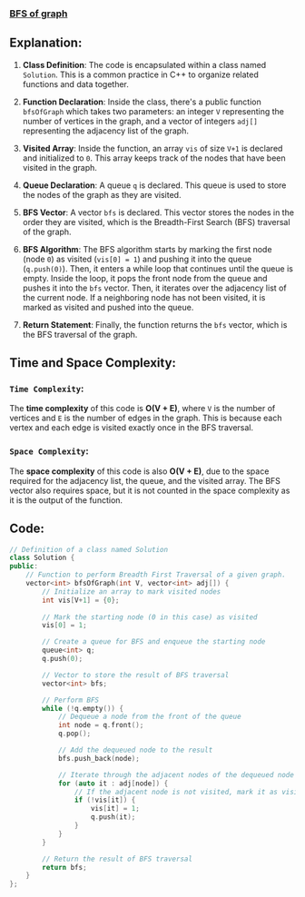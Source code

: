 ### [BFS of graph](https://www.geeksforgeeks.org/problems/bfs-traversal-of-graph/1?utm_source=youtube&utm_medium=collab_striver_ytdescription&utm_campaign=bfs_of_graph)

## Explanation:
1. **Class Definition**: The code is encapsulated within a class named `Solution`. This is a common practice in C++ to organize related functions and data together.

2. **Function Declaration**: Inside the class, there's a public function `bfsOfGraph` which takes two parameters: an integer `V` representing the number of vertices in the graph, and a vector of integers `adj[]` representing the adjacency list of the graph.

3. **Visited Array**: Inside the function, an array `vis` of size `V+1` is declared and initialized to `0`. This array keeps track of the nodes that have been visited in the graph.

4. **Queue Declaration**: A queue `q` is declared. This queue is used to store the nodes of the graph as they are visited.

5. **BFS Vector**: A vector `bfs` is declared. This vector stores the nodes in the order they are visited, which is the Breadth-First Search (BFS) traversal of the graph.

6. **BFS Algorithm**: The BFS algorithm starts by marking the first node (node `0`) as visited (`vis[0] = 1`) and pushing it into the queue (`q.push(0)`). Then, it enters a while loop that continues until the queue is empty. Inside the loop, it pops the front node from the queue and pushes it into the `bfs` vector. Then, it iterates over the adjacency list of the current node. If a neighboring node has not been visited, it is marked as visited and pushed into the queue.

7. **Return Statement**: Finally, the function returns the `bfs` vector, which is the BFS traversal of the graph.

## Time and Space Complexity:
### `Time Complexity`:
The **time complexity** of this code is **O(V + E)**, where `V` is the number of vertices and `E` is the number of edges in the graph. This is because each vertex and each edge is visited exactly once in the BFS traversal.

### `Space Complexity`:
The **space complexity** of this code is also **O(V + E)**, due to the space required for the adjacency list, the queue, and the visited array. The BFS vector also requires space, but it is not counted in the space complexity as it is the output of the function.

## Code:
```cpp
// Definition of a class named Solution
class Solution {
public:
    // Function to perform Breadth First Traversal of a given graph.
    vector<int> bfsOfGraph(int V, vector<int> adj[]) {
        // Initialize an array to mark visited nodes
        int vis[V+1] = {0};
        
        // Mark the starting node (0 in this case) as visited
        vis[0] = 1;

        // Create a queue for BFS and enqueue the starting node
        queue<int> q;
        q.push(0);

        // Vector to store the result of BFS traversal
        vector<int> bfs;

        // Perform BFS
        while (!q.empty()) {
            // Dequeue a node from the front of the queue
            int node = q.front();
            q.pop();

            // Add the dequeued node to the result
            bfs.push_back(node);

            // Iterate through the adjacent nodes of the dequeued node
            for (auto it : adj[node]) {
                // If the adjacent node is not visited, mark it as visited and enqueue it
                if (!vis[it]) {
                    vis[it] = 1;
                    q.push(it);
                }
            }
        }

        // Return the result of BFS traversal
        return bfs;
    }
};
```
